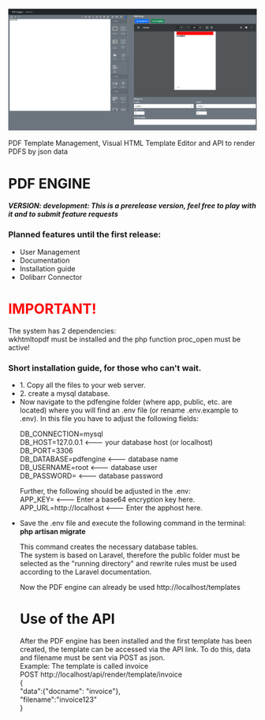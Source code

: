 ![Alt text](/pdfEngine/pdfengine.png?raw=true "PDF Engine")

PDF Template Management, Visual HTML Template Editor and API to render PDFS by json data

<h1>PDF ENGINE</h1>
<h5>VERSION: development: This is a prerelease version, feel free to play with it and to submit feature requests</h5>
<h3>Planned features until the first release:</h3>
<ul>
<li>User Management</li>
<li>Documentation</li>
<li>Installation guide</li>
<li>Dolibarr Connector</li>
</ul>

<h1 style="color:red">IMPORTANT!</h1>
The system has 2 dependencies:<br>
wkhtmltopdf must be installed and the php function proc_open must be active!<br>

<h3>Short installation guide, for those who can't wait.</h3>
<ul>
  <li>1. Copy all the files to your web server.</li>
  <li>2. create a mysql database.</li>
<li>Now navigate to the pdfengine folder (where app, public, etc. are located) where you will find an .env file (or rename .env.example to .env). In this file you have to adjust the following fields:<br>

DB_CONNECTION=mysql<br>
DB_HOST=127.0.0.1 <--- your database host (or localhost)<br>
DB_PORT=3306<br>
DB_DATABASE=pdfengine <--- database name<br>
DB_USERNAME=root <--- database user<br>
DB_PASSWORD= <--- database password<br>

Further, the following should be adjusted in the .env:<br>
APP_KEY= <--- Enter a base64 encryption key here.<br>
APP_URL=http://localhost <--- Enter the apphost here.<br>
  </li>
<li>Save the .env file and execute the following command in the terminal:<br>
  <strong>php artisan migrate</strong></li>

This command creates the necessary database tables.<br>
The system is based on Laravel, therefore the public folder must be selected as the "running directory" and rewrite rules must be used according to the Laravel documentation.<br>

Now the PDF engine can already be used http://localhost/templates
  
  <h1>Use of the API</h1>
  After the PDF engine has been installed and the first template has been created, the template can be accessed via the API link.
To do this, data and filename must be sent via POST as json.<br>
Example: The template is called invoice<br>
POST http://localhost/api/render/template/invoice<br>
{<br>
"data":{"docname": "invoice"},<br>
"filename":"invoice123"<br>
}<br>

